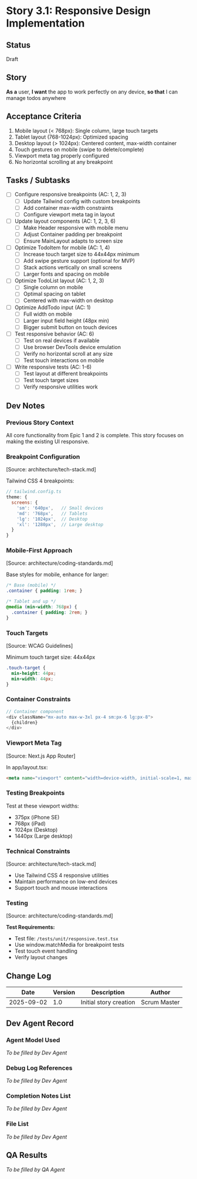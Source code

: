 # Story 3.1: Responsive Design Implementation

## Status
Draft

## Story
**As a** user,
**I want** the app to work perfectly on any device,
**so that** I can manage todos anywhere

## Acceptance Criteria
1. Mobile layout (< 768px): Single column, large touch targets
2. Tablet layout (768-1024px): Optimized spacing
3. Desktop layout (> 1024px): Centered content, max-width container
4. Touch gestures on mobile (swipe to delete/complete)
5. Viewport meta tag properly configured
6. No horizontal scrolling at any breakpoint

## Tasks / Subtasks
- [ ] Configure responsive breakpoints (AC: 1, 2, 3)
  - [ ] Update Tailwind config with custom breakpoints
  - [ ] Add container max-width constraints
  - [ ] Configure viewport meta tag in layout
- [ ] Update layout components (AC: 1, 2, 3, 6)
  - [ ] Make Header responsive with mobile menu
  - [ ] Adjust Container padding per breakpoint
  - [ ] Ensure MainLayout adapts to screen size
- [ ] Optimize TodoItem for mobile (AC: 1, 4)
  - [ ] Increase touch target size to 44x44px minimum
  - [ ] Add swipe gesture support (optional for MVP)
  - [ ] Stack actions vertically on small screens
  - [ ] Larger fonts and spacing on mobile
- [ ] Optimize TodoList layout (AC: 1, 2, 3)
  - [ ] Single column on mobile
  - [ ] Optimal spacing on tablet
  - [ ] Centered with max-width on desktop
- [ ] Optimize AddTodo input (AC: 1)
  - [ ] Full width on mobile
  - [ ] Larger input field height (48px min)
  - [ ] Bigger submit button on touch devices
- [ ] Test responsive behavior (AC: 6)
  - [ ] Test on real devices if available
  - [ ] Use browser DevTools device emulation
  - [ ] Verify no horizontal scroll at any size
  - [ ] Test touch interactions on mobile
- [ ] Write responsive tests (AC: 1-6)
  - [ ] Test layout at different breakpoints
  - [ ] Test touch target sizes
  - [ ] Verify responsive utilities work

## Dev Notes

### Previous Story Context
All core functionality from Epic 1 and 2 is complete. This story focuses on making the existing UI responsive.

### Breakpoint Configuration
[Source: architecture/tech-stack.md]

Tailwind CSS 4 breakpoints:
```javascript
// tailwind.config.ts
theme: {
  screens: {
    'sm': '640px',   // Small devices
    'md': '768px',   // Tablets
    'lg': '1024px',  // Desktop
    'xl': '1280px',  // Large desktop
  }
}
```

### Mobile-First Approach
[Source: architecture/coding-standards.md]

Base styles for mobile, enhance for larger:
```css
/* Base (mobile) */
.container { padding: 1rem; }

/* Tablet and up */
@media (min-width: 768px) {
  .container { padding: 2rem; }
}
```

### Touch Targets
[Source: WCAG Guidelines]

Minimum touch target size: 44x44px
```css
.touch-target {
  min-height: 44px;
  min-width: 44px;
}
```

### Container Constraints
```typescript
// Container component
<div className="mx-auto max-w-3xl px-4 sm:px-6 lg:px-8">
  {children}
</div>
```

### Viewport Meta Tag
[Source: Next.js App Router]

In app/layout.tsx:
```html
<meta name="viewport" content="width=device-width, initial-scale=1, maximum-scale=5" />
```

### Testing Breakpoints
Test at these viewport widths:
- 375px (iPhone SE)
- 768px (iPad)
- 1024px (Desktop)
- 1440px (Large desktop)

### Technical Constraints
[Source: architecture/tech-stack.md]
- Use Tailwind CSS 4 responsive utilities
- Maintain performance on low-end devices
- Support touch and mouse interactions

### Testing
[Source: architecture/coding-standards.md]

**Test Requirements:**
- Test file: `/tests/unit/responsive.test.tsx`
- Use window.matchMedia for breakpoint tests
- Test touch event handling
- Verify layout changes

## Change Log
| Date | Version | Description | Author |
|------|---------|-------------|--------|
| 2025-09-02 | 1.0 | Initial story creation | Scrum Master |

## Dev Agent Record

### Agent Model Used
_To be filled by Dev Agent_

### Debug Log References
_To be filled by Dev Agent_

### Completion Notes List
_To be filled by Dev Agent_

### File List
_To be filled by Dev Agent_

## QA Results
_To be filled by QA Agent_